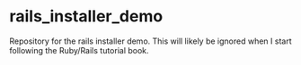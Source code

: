 rails_installer_demo
====================

Repository for the rails installer demo.  This will likely be ignored when I start following the Ruby/Rails tutorial book.